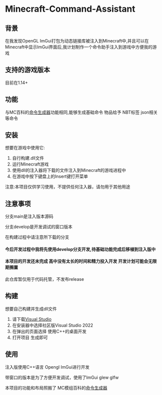 # Minecraft-Command-Assistant
## 背景
在我发现OpenGL ImGui打包为动态链接库被注入到Minecraft中,并且可以在Minecraft中显示ImGui界面后,我计划制作一个命令助手注入到游戏中方便我的游戏

## 支持的游戏版本
目前在1.14+

## 功能
与MC百科的[命令生成器](https://www.mcmod.cn/tools/cbcreator/)功能相同,能够生成基础命令 物品给予 NBT标签 json相关等命令

## 安装
想要在游戏中使用它:
1. 自行构建.dll文件
2. 运行Minecraft游戏
3. 使用dll的注入器将下载的文件注入到Minecraft的游戏进程中
4. 在游戏中按下键盘上的Insert键打开菜单

注意:本项目仅供学习使用，不提供任何注入器，请勿用于其他用途

## 注意事项
分支main是注入版本源码

分支develop是开发调试的窗口版本

在构建过程中请注意所下载的分支

#### 今后开发过程中我将先使用develop分支开发,待基础功能完成后移植到注入版中
#### 本项目的开发还未完成 高中没有太长的时间和精力投入开发 开发计划可能会无限期搁置
此仓库暂仅用于代码托管，不发布release

## 构建
想要自己构建并生成dll文件
1. 请下载[Visual Studio](https://visualstudio.microsoft.com/zh-hans/vs/)
2. 在安装器中选择社区版Visual Studio 2022
3. 在弹出的页面选择 使用C++的桌面开发
4. 打开项目 生成即可

## 使用
注入版使用C++语言 Opengl ImGui进行开发

带窗口的版本是为了方便开发调试，使用了ImGui glew glfw

本项目的功能和布局照搬了 MC模组百科的[命令生成器](https://www.mcmod.cn/tools/cbcreator/)
